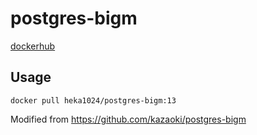 # postgres-bigm

[dockerhub](https://hub.docker.com/r/heka1024/postgres-bigm)

## Usage
```
docker pull heka1024/postgres-bigm:13
```

Modified from https://github.com/kazaoki/postgres-bigm
